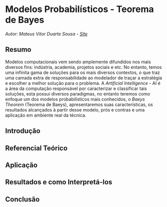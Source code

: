 # Modelos Probabilísticos - Teorema de Bayes

*Autor: Mateus Vitor Duarte Sousa - [Site](http://vittorduartte.github.io/)*

## Resumo 

Modelos computacionais vem sendo amplemente difundidos nos mais diversos fins: indústria, academia, projetos sociais e etc. No entanto, temos uma infinita gama de soluções para os mais diversos contextos, o que traz uma camada extra de responsabilidade ao modelador de traçar a estratégia e escolher a melhor solução para o problema. A *Artificial Intelligence* - AI é a área da computação responsável por caracterizar e classificar tais soluções, esta possui diversos paradigmas, no entanto teremos como enfoque um dos modelos probabilísticos mais conhecidos, o *Baeys Theorem* (Teorema de Baeys), apresentaremos suas características, os resultados alcançados à partir desse modelo, prós e contras e uma aplicação em ambiente real da técnica.    

## Introdução

## Referencial Teórico

## Aplicação

## Resultados e como Interpretá-los

## Conclusão
